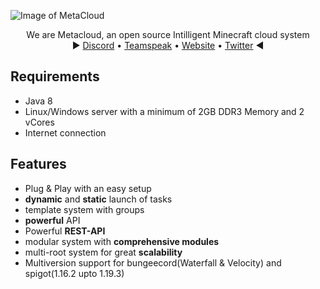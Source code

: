 ![Image of MetaCloud](https://i.ibb.co/yn73ScR/banner-metacloud.png)


<p>
  <p align="center">
   We are Metacloud, an open source Intilligent Minecraft cloud system
    <br>
    ► <a href="https://discord.com/invite/4kKEcaP9WC">Discord</a>
    •
    <a href="https://ts3server://metacloudservice.eu">Teamspeak</a>
    •
    <a href="https://metacloudservice.eu">Website</a>
    •
    <a href="https://twitter.com/@TheMetaCloud">Twitter</a>
     ◄
  </p>
</p>

## Requirements

 * Java 8
 * Linux/Windows server with a minimum of 2GB DDR3 Memory and 2 vCores
 * Internet connection


## Features

- Plug & Play with an easy setup
- **dynamic** and **static** launch of tasks
- template system with groups
- **powerful** API
- Powerful **REST-API**
- modular system with **comprehensive modules**
- multi-root system for great **scalability**
- Multiversion support for bungeecord(Waterfall & Velocity) and spigot(1.16.2 upto 1.19.3)

